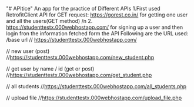 "# APItice" 
An app for the practice of Different APIs
1.First used RetrofitClient API for GET request:
https://gorest.co.in/
for getting one user and all the users(GET method)
/n
2. https://studenttestx.000webhostapp.com/
for signing up a user and then login fron the information fetched form the API
Following are the URL used:
/base url
// https://studenttestx.000webhostapp.com/

// new user (post)
//https://studenttestx.000webhostapp.com/new_student.php

// get user by name / id (get or post)
//https://studenttestx.000webhostapp.com/get_student.php

// all students
//https://studenttestx.000webhostapp.com/all_students.php

// upload file
//https://studenttestx.000webhostapp.com/upload_file.php


